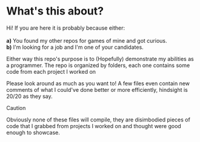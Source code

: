 # What's this about?
Hi! If you are here it is probably because either: <br/>
<br/>
**a)** You found my other repos for games of mine and got curious. <br/>
**b)** I'm looking for a job and I'm one of your candidates.

Either way this repo's purpose is to (Hopefully) demonstrate my abilities as a programmer.
The repo is organized by folders, each one contains some code from each project I worked on

Please look around as much as you want to! A few files even contain new comments of what I could've done better or more efficiently, hindsight is 20/20 as they say.

> [!CAUTION]
> Obviously none of these files will compile, they are disimbodied pieces of code that I grabbed from projects I worked on and thought were good enough to showcase.
